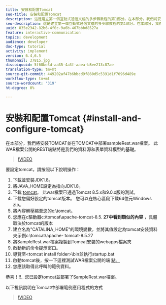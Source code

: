 ```yaml
---
title: 安裝和配置Tomcat
seo-title: 安裝和配置Tomcat
description: 這是建立第一個互動式通信文檔的多步驟教程的第1部分。在本部分，我們將安裝TOMCAT並在TOMCAT中部署sampleRest.war檔案。 此WAR檔案公開的REST端點將是我們的資料源和表單資料模型的基礎。
seo-description: 這是建立第一個互動式通信文檔的多步驟教程的第1部分。在本部分，我們將安裝TOMCAT並在TOMCAT中部署sampleRest.war檔案。 此WAR檔案公開的REST端點將是我們的資料源和表單資料模型的基礎。
uuid: 835e2342-82b6-4f0c-9a6b-467bbbd8527a
feature: interactive-communication
topics: development
audience: developer
doc-type: tutorial
activity: implement
version: 6.4,6.5
thumbnail: 37815.jpg
discoiquuid: 5f68be3d-aa35-4a3f-aaea-b8ee213c87ae
translation-type: tm+mt
source-git-commit: 449202af47b6bbcd9f860d5c5391d1f7096d489e
workflow-type: tm+mt
source-wordcount: '319'
ht-degree: 0%

---
```



# 安裝和配置Tomcat {#install-and-configure-tomcat}

在本部分，我們將安裝TOMCAT並在TOMCAT中部署sampleRest.war檔案。 此WAR檔案公開的REST端點將是我們的資料源和表單資料模型的基礎。

>[!VIDEO](https://video.tv.adobe.com/v/37815/?quality=9&learn=on)

要設定tomcat，請按照以下說明操作：

1. 下載並安裝JDK1.8。
2. 將JAVA_HOME設定為指向JDK1.8。
3. 下載 [tomcat](https://tomcat.apache.org/)。 此war檔案已通過Tomcat 8.5.x和9.0.x版的測試。
4. 下載您偏好設定的tomcat版本。 您可以在核心區段下載64位元Windows zip。
5. 將內容解壓縮至您的c:\tomcat。
6. 您應在c驅動器c:\tomcat\apache-tomcat-8.5. **27中看到類似的內容** ，具體取決於tomcat的版本
7. 建立名為&quot;CATALINA_HOME&quot;的環境變數，並將其值設定為tomcat安裝資料夾示例c:\tomcat\apache- tomcat-8.5.27
8. 將SampleRest.war檔案複製到Tomcat安裝的webapps檔案夾
9. 啟動新的命令提示窗口。
10. 導覽至&lt;tomcat install folder>\bin並執行startup.bat
11. 啟動tomcat後，按一下這裡測試WAR檔案公開的端 [點。](http://localhost:8080/SampleRest/webapi/getStatement/9586)
12. 您應該取得此呼叫的範例資料。

恭喜！!!.. 您已設定tomcat並部署了SampleRest.war檔案。

以下視訊說明在Tomcat中部署範例應用程式的方式
>[!VIDEO](https://video.tv.adobe.com/v/37815)